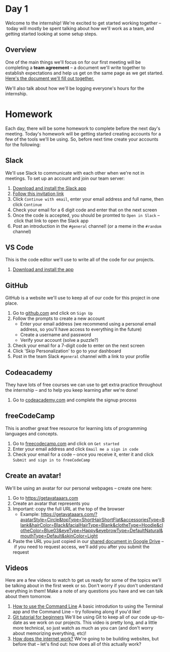 # Day 1
Welcome to the internship! We're excited to get started working together – today will mostly be spent talking about how we'll work as a team, and getting started looking at some setup steps.

## Overview
One of the main things we'll focus on for our first meeting will be completing a **team agreement** – a document we'll write together to establish expectations and help us get on the same page as we get started. [Here's the document we'll fill out together.](https://docs.google.com/document/d/1rKUE3T_gXxl2vj9R1yMyvkQFSLtlkZi_TrGvnaH4paA/edit?usp=sharing)

We'll also talk about how we'll be logging everyone's hours for the internship.

# Homework
Each day, there will be some homework to complete before the next day's meeting. Today's homework will be getting started creating accounts for a few of the tools we'll be using. So, before next time create your accounts for the following:

## Slack
We'll use Slack to communicate with each other when we're not in meetings. To set up an account and join our team server:
1. [Download and install the Slack app](https://slack.com/downloads/mac)
1. [Follow this invitation link](https://join.slack.com/t/highschoolcod-ekt3664/shared_invite/zt-1s1a9i7t0-mz3s7BQfpljld8L_8ubEwA)
1. Click `Continue with email`, enter your email address and full name, then click `Continue`
1. Check your email for a 6 digit code and enter that on the next screen
1. Once the code is accepted, you should be promted to `Open in Slack` – click that link to open the Slack app
1. Post an introduction in the `#general` channel! (or a meme in the `#random` channel)

## VS Code
This is the code editor we'll use to write all of the code for our projects.
1. [Download and install the app](https://code.visualstudio.com/sha/download?build=stable&os=darwin-universal)

## GitHub
GitHub is a website we'll use to keep all of our code for this project in one place.
1. Go to [github.com](https://github.com/) and click on `Sign Up`
1. Follow the prompts to create a new account
    - Enter your email address (we recommend using a personal email address, so you'll have access to everything in the future)
    - Create a username and password
    - Verify your account (solve a puzzle?)
1. Check your email for a 7-digit code to enter on the next screen
1. Click 'Skip Personalization' to go to your dashboard
1. Post in the team Slack `#general` channel with a link to your profile

## Codeacademy
They have lots of free courses we can use to get extra practice throughout the internship – and to help you keep learning after we're done!
1. Go to [codeacademy.com](https://www.codecademy.com/) and complete the signup process

## freeCodeCamp
This is another great free resource for learning lots of programming languages and concepts.
1. Go to [freecodecamp.com](https://www.freecodecamp.org/) and click on `Get started`
1. Enter your email address and click `Email me a sign in code`
1. Check your email for a code – once you receive it, enter it and click `Submit and sign in to freeCodeCamp`

## Create an avatar!
We'll be using an avatar for our personal webpages – create one here:

1. Go to <https://getavataaars.com>
1. Create an avatar that represents you
1. Important: copy the full URL at the top of the browser
   - Example: <https://getavataaars.com/?avatarStyle=Circle&topType=ShortHairShortFlat&accessoriesType=Blank&hairColor=Black&facialHairType=Blank&clotheType=Hoodie&clotheColor=Blue03&eyeType=Happy&eyebrowType=DefaultNatural&mouthType=Default&skinColor=Light>
1. Paste the URL you just copied in our [shared document in Google Drive](https://drive.google.com/drive/folders/11W5qbx_MSDHMyTFXNIToxMuUBLuTOo0b?usp=share_link) – if you need to request access, we'll add you after you submit the request

## Videos
Here are a few videos to watch to get us ready for some of the topics we'll be talking about in the first week or so. Don't worry if you don't understand everything in them! Make a note of any questions you have and we can talk about them tomorrow.

1. [How to use the Command Line](https://youtu.be/5XgBd6rjuDQ) A basic introdution to using the Terminal app and the Command Line – try following along if you'd like!
1. [Git tutorial for beginners](https://youtu.be/8JJ101D3knE) We'll be using Git to keep all of our code up-to-date as we work on our projects. This video is pretty long, and a little more technical, so just watch as much as you can (and don't worry about memorizing everything, etc)!
1. [How does the internet work?](https://youtu.be/TNQsmPf24go) We're going to be building websites, but before that – let's find out: how does all of this actually work?